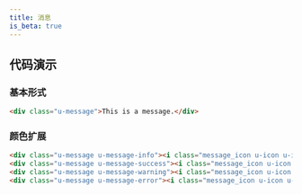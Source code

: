 ```yaml
---
title: 消息
is_beta: true
---
```


## 代码演示

### 基本形式

<!-- demo_start -->
<div class="m-example"></div>

```html
<div class="u-message">This is a message.</div>
```
<!-- demo_end -->

### 颜色扩展

<!-- demo_start -->
<div class="m-example"></div>

```html
<div class="u-message u-message-info"><i class="message_icon u-icon u-icon-info-circle"></i> Info</div>
<div class="u-message u-message-success"><i class="message_icon u-icon u-icon-success-circle"></i> Success</div>
<div class="u-message u-message-warning"><i class="message_icon u-icon u-icon-warning-circle"></i> Warning</div>
<div class="u-message u-message-error"><i class="message_icon u-icon u-icon-error-circle"></i> Error</div>
```
<!-- demo_end -->